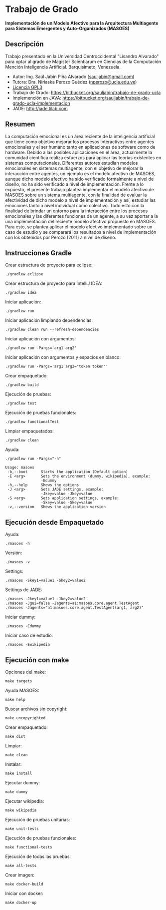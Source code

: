 # Trabajo de Grado

**Implementación de un Modelo Afectivo para la Arquitectura Multiagente para Sistemas Emergentes y Auto-Organizados (MASOES)**

## Descripción

Trabajo presentado en la Universidad Centroccidental "Lisandro Alvarado" para
optar al grado de Magister Scientiarum en Ciencias de la Computación Mención
Inteligencia Artificial. Barquisimeto, Venezuela.

* Autor: Ing. Saúl Jabín Piña Alvarado (<sauljabin@gmail.com>)
* Tutora: Dra. Niriaska Perozo Guédez (<nperozo@ucla.edu.ve>)
* [Licencia GPL3](http://www.gnu.org/licenses/)
* Trabajo de Grado: https://bitbucket.org/sauljabin/trabajo-de-grado-ucla
* Implemención en JAVA: https://bitbucket.org/sauljabin/trabajo-de-grado-ucla-implementacion
* JADE: http://jade.tilab.com

## Resumen

La computación emocional es un área reciente de la inteligencia artificial que
tiene como objetivo mejorar los procesos interactivos entre agentes emocionales
y el ser humano tanto en aplicaciones de software como de hardware. Debido a las
posibles aplicaciones en el área, actualmente la comunidad científica realiza
esfuerzos para aplicar las teorías existentes en sistemas computacionales.
Diferentes autores estudian modelos emocionales en sistemas multiagente, con el
objetivo de mejorar la interacción entre agentes, un ejemplo es el modelo
afectivo de MASOES, aunque dicho modelo afectivo ha sido verificado formalmente
a nivel de diseño, no ha sido verificado a nivel de implementación. Frente a lo
expuesto, el presente trabajo plantea implementar el modelo afectivo de MASOES
sobre un sistema multiagente, con la finalidad de evaluar la efectividad de
dicho modelo a nivel de implementación y así, estudiar las emociones tanto a
nivel individual como colectivo. Todo esto con la finalidad de brindar un
entorno para la interacción entre los procesos emocionales y las diferentes
funciones de un agente, a su vez aportar a la una implementación del reciente
modelo afectivo propuesto en MASOES. Para esto, se plantea aplicar el modelo
afectivo implementado sobre un caso de estudio y se comparará los resultados a
nivel de implementación con los obtenidos por Perozo (2011) a nivel de
diseño.

## Instrucciones Gradle

Crear estructura de proyecto para eclipse:

```
./gradlew eclipse
```

Crear estructura de proyecto para IntelliJ IDEA:

```
./gradlew idea
```

Iniciar aplicación:

```
./gradlew run
```

Iniciar aplicación limpiando dependencias:

```
./gradlew clean run --refresh-dependencies
```

Iniciar aplicación con argumentos:

```
./gradlew run -Pargs='arg1 arg2'
```

Iniciar aplicación con argumentos y espacios en blanco:

```
./gradlew run -Pargs='arg1 arg2="token token"'
```

Crear empaquetado:

```
./gradlew build
```

Ejecución de pruebas:

```
./gradlew test
```

Ejecución de pruebas funcionales:

```
./gradlew functionalTest
```

Limpiar empaquetados:

```
./gradlew clean
```

Ayuda:

```
./gradlew run -Pargs="-h"

Usage: masoes
 -b,--boot      Starts the application (Default option)
 -E <arg>       Sets the environment (dummy, wikipedia), example:
                -Edummy
 -h,--help      Shows the options
 -J <arg>       Sets JADE settings, example:
                -Jkey=value -Jkey=value
 -S <arg>       Sets application settings, example:
                -Skey=value -Skey=value
 -v,--version   Shows the application version
```

## Ejecución desde Empaquetado

Ayuda:

```
./masoes -h
```

Versión:

```
./masoes -v
```

Settings:

```
./masoes -Skey1=value1 -Skey2=value2
```

Settings de JADE:

```
./masoes -Jkey1=value1 -Jkey2=value2
./masoes -Jgui=false -Jagents=a1:masoes.core.agent.TestAgent
./masoes -Jagents="a1:masoes.core.agent.TestAgent(arg1, arg2)"
```

Iniciar dummy:

```
./masoes -Edummy
```

Iniciar caso de estudio:

```
./masoes -Ewikipedia
```

## Ejecución con make

Opciones del make:

```
make targets
```

Ayuda MASOES:

```
make help
```

Buscar archivos sin copyright:

```
make uncopyrighted
```

Crear empaquetado:

```
make dist
```

Limpiar:

```
make clean
```

Instalar:

```
make install
```

Ejecutar dummy:

```
make dummy
```

Ejecutar wikipedia:

```
make wikipedia
```

Ejecución de pruebas unitarias:

```
make unit-tests
```

Ejecución de pruebas funcionales:

```
make functional-tests
```

Ejecución de todas las pruebas:

```
make all-tests
```

Crear imagen:

```
make docker-build
```

Iniciar con docker:

```
make docker-up
```